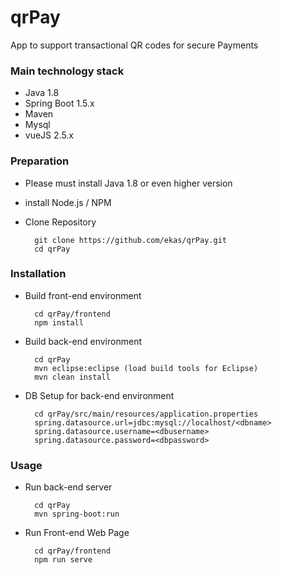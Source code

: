 # qrPay
App to support transactional QR codes for secure Payments


### Main technology stack

- Java 1.8
- Spring Boot 1.5.x
- Maven
- Mysql
- vueJS 2.5.x

### Preparation

- Please must install Java 1.8  or even higher version
- install Node.js / NPM
- Clone Repository

        git clone https://github.com/ekas/qrPay.git
        cd qrPay

### Installation  
        
- Build front-end environment

        cd qrPay/frontend
        npm install

- Build back-end environment

        cd qrPay
        mvn eclipse:eclipse (load build tools for Eclipse)
        mvn clean install

- DB Setup for back-end environment

        cd qrPay/src/main/resources/application.properties
        spring.datasource.url=jdbc:mysql://localhost/<dbname>
        spring.datasource.username=<dbusername>
        spring.datasource.password=<dbpassword>


### Usage

- Run back-end server

        cd qrPay
        mvn spring-boot:run

- Run Front-end Web Page

        cd qrPay/frontend
        npm run serve

